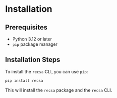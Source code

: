 # Installation

## Prerequisites

- Python 3.12 or later
- `pip` package manager

## Installation Steps

To install the `recsa` CLI, you can use `pip`:

```bash
pip install recsa
```

This will install the `recsa` package and the `recsa` CLI.
